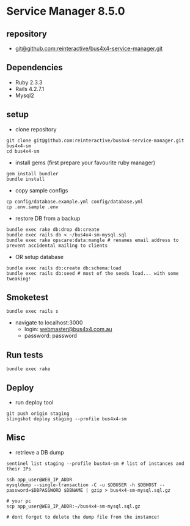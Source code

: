 # Service Manager 8.5.0

## repository

* [git@github.com:reinteractive/bus4x4-service-manager.git](https://github.com/reinteractive/bus4x4-service-manager.git)

## Dependencies

* Ruby 2.3.3
* Rails 4.2.7.1
* Mysql2

## setup

* clone repository

```
git clone git@github.com:reinteractive/bus4x4-service-manager.git bus4x4-sm
cd bus4x4-sm
```

* install gems (first prepare your favourite ruby manager)

```
gem install bundler
bundle install
```

* copy sample configs

```
cp config/database.example.yml config/database.yml
cp .env.sample .env
```

* restore DB from a backup

```
bundle exec rake db:drop db:create
bundle exec rails db < ~/bus4x4-sm-mysql.sql
bundle exec rake opscare:data:mangle # renames email address to prevent accidental mailing to clients
```

* OR setup database

```
bundle exec rails db:create db:schema:load
bundle exec rails db:seed # most of the seeds load... with some tweaking!
```

## Smoketest

```
bundle exec rails s
```

* navigate to localhost:3000
  - login: webmaster@bus4x4.com.au
  - password: password

## Run tests

```
bundle exec rake
```

## Deploy

* run deploy tool

```
git push origin staging
slingshot deploy staging --profile bus4x4-sm
```

## Misc


* retrieve a DB dump

```
sentinel list staging --profile bus4x4-sm # list of instances and their IPs

ssh app_user@WEB_IP_ADDR
mysqldump --single-transaction -C -u $DBUSER -h $DBHOST --password=$DBPASSWORD $DBNAME | gzip > bus4x4-sm-mysql.sql.gz

# your pc
scp app_user@WEB_IP_ADDR:~/bus4x4-sm-mysql.sql.gz

# dont forget to delete the dump file from the instance!
